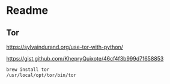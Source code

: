 # Readme

## Tor

https://sylvaindurand.org/use-tor-with-python/  

https://gist.github.com/KhepryQuixote/46cf4f3b999d7f658853

```bash
brew install tor
/usr/local/opt/tor/bin/tor
```
